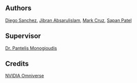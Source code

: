 ## Authors

<a href="https://github.com/dfsanchez999">Diego Sanchez</a>, <a href="https://harp.njit.edu/~jga26/">Jibran Absarulislam</a>, <a href="https://github.com/markkcruz">Mark Cruz</a>, <a href="https://github.com/sppatel2112">Sapan Patel</a>

## Supervisor

<a href="https://pantelis.github.io/">Dr. Pantelis Monogioudis</a>

## Credits

<a href="https://developer.nvidia.com/nvidia-omniverse-platform">NVIDIA Omniverse</a>
